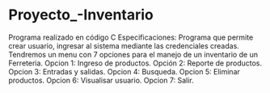 # Proyecto_-Inventario
Programa realizado en código C
Especificaciones: Programa que permite crear usuario, ingresar al sistema mediante las credenciales creadas. Tendremos un menu con 7 opciones para el manejo de un inventario de un Ferreteria.
Opcion 1: Ingreso de productos.
Opción 2: Reporte de productos.
Opcion 3: Entradas y salidas.
Opcion 4: Busqueda.
Opcion 5: Eliminar productos.
Opcion 6: Visualisar usuario.
Opcion 7: Salir.
